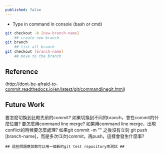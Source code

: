 ```yaml
---
published: false
---
```


* Type in command in console (bash or cmd)

```bash
git checkout -b [new-branch-name]
	## create new branch
git branch
	## list all branch
git checkout [branch-name]
	## move to the branch
```

## Reference
(http://dont-be-afraid-to-commit.readthedocs.io/en/latest/git/commandlinegit.html)

## Future Work

要怎麼切換到比較先前的commit?
如果切換到不同的branch，會在commit的什麼位置?
要怎麼用command line merge?
如果用command line merge，出現conflict的時候要怎麼處理?
如果git commit -m "" 之後沒有立刻 git push [branch-name]，而是多次(3次)commit，再push，這樣會發生什麼事?


	## 這些問題應該都可以用一個新的git test repository來測試 ##

